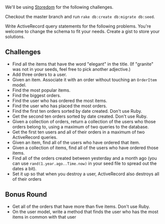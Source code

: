 We'll be using [Storedom](https://github.com/turingschool-examples/storedom) for the following challenges.

Checkout the master branch and run `rake db:create db:migrate db:seed`.

Write ActiveRecord query statements for the following problems. You're welcome to change the schema to fit your needs. Create a gist to store your solutions.

## Challenges

* Find all the items that have the word "elegant" in the title. (If "granite" was not in your seeds, feel free to pick another adjective.)
* Add three orders to a user.
* Given an item. Associate it with an order without touching an `OrderItem` model.
* Find the most popular items.
* Find the biggest orders.
* Find the user who has ordered the most items.
* Find the user who has placed the most orders.
* Find the first ten orders sorted by date created. Don't use Ruby.
* Get the second ten orders sorted by date created. Don't use Ruby.
* Given a collection of orders, return a collection of the users who those orders belong to, using a maximum of two queries to the database.
* Get the first ten users and all of their orders in a maximum of two ActiveRecord queries.
* Given an item, find all of the users who have ordered that item.
* Given a collection of items, find all of the users who have ordered those items.
* Find all of the orders created between yesterday and a month ago (you can use `rand(1.year.ago..Time.now)` in your seed file to spread out the dates a bit).
* Set it up so that when you destroy a user, ActiveRecord also destroys all of their orders

## Bonus Round

* Get all of the orders that have more than five items. Don't use Ruby.
* On the user model, write a method that finds the user who has the most items in common with that user
